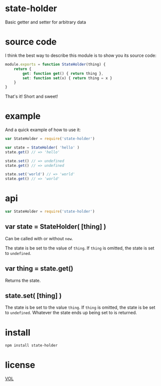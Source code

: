 state-holder
============

Basic getter and setter for arbitrary data

# source code
I think the best way to describe this module is to show you its source code:

```js
module.exports = function StateHolder(thing) {
	return {
		get: function get() { return thing },
		set: function set(x) { return thing = x }
	}
}
```

That's it! Short and sweet!

# example

And a quick example of how to use it:

```js
var StateHolder = require('state-holder')

var state = StateHolder( 'hello' )
state.get() // => 'hello'

state.set() // => undefined
state.get() // => undefined

state.set('world') // => 'world'
state.get() // => 'world'
```

# api

```js
var StateHolder = require('state-holder')
```

## var state = StateHolder( [thing] )

Can be called with or without `new`.

The state is be set to the value of `thing`. If `thing` is omitted, the state is set to `undefined`.

## var thing = state.get()

Returns the state.

## state.set( [thing] )

The state is be set to the value `thing`. If `thing` is omitted, the state is be set to `undefined`. Whatever the state ends up being set to is returned.


# install

```bash
npm install state-holder
```

# license

[VOL](http://veryopenlicense.com)
